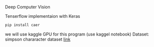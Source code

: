 Deep Computer Vision

Tenserflow implementaion with Keras

```bash
pip install caer
```

we will use kaggle GPU for this program (use kaggel notebook)
Dataset: simpson chararacter dataset [link](https://www.kaggle.com/datasets?select=simpsons_dataset) 
